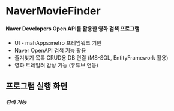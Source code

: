 # NaverMovieFinder
#### Naver Developers Open API를 활용한 영화 검색 프로그램 

+ UI - mahApps:metro 프레임워크 기반 
+ Naver OpenAPI 검색 기능 활용
+ 즐겨찾기 목록 CRUD용 DB 연결 (MS-SQL, EntityFramework 활용)
+ 영화 트레일러 감상 기능 (유튜브 연동) 

## 프로그램 실행 화면
##### 검색 기능 

